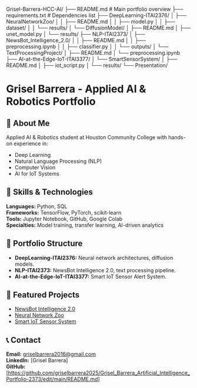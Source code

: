 Grisel-Barrera-HCC-AI/
├── README.md                  # Main portfolio overview 
├── requirements.txt           # Dependencies list
├── DeepLearning-ITAI2376/
│   ├── NeuralNetworkZoo/
│   │   ├── README.md
│   │   ├── model.py
│   │   ├── dataset/
│   │   └── results/
│   └── DiffusionModel/
│       ├── README.md
│       ├── unet_model.py
│       └── results/
├── NLP-ITAI2373/
│   ├── NewsBot_Intelligence_2.0/
│   │   ├── README.md
│   │   ├── preprocessing.ipynb
│   │   ├── classifier.py
│   │   └── outputs/
│   └── TextProcessingProject/
│       ├── README.md
│       └── preprocessing.ipynb
├── AI-at-the-Edge-IoT-ITAI3377/
│   └── SmartSensorSystem/
│       ├── README.md
│       ├── iot_script.py
│       └── results/
└── Presentation/
# Grisel Barrera - Applied AI & Robotics Portfolio

## 📌 About Me
Applied AI & Robotics student at Houston Community College with hands-on experience in:
- Deep Learning
- Natural Language Processing (NLP)
- Computer Vision
- AI for IoT Systems

## 🎯 Skills & Technologies
**Languages:** Python, SQL  
**Frameworks:** TensorFlow, PyTorch, scikit-learn  
**Tools:** Jupyter Notebook, GitHub, Google Colab  
**Specialties:** Model training, transfer learning, AI-driven analytics

## 📂 Portfolio Structure
- **DeepLearning-ITAI2376:** Neural network architectures, diffusion models.
- **NLP-ITAI2373:** NewsBot Intelligence 2.0, text processing pipeline.
- **AI-at-the-Edge-IoT-ITAI3377:** Smart IoT Sensor Alert System.

## 🔗 Featured Projects
- [NewsBot Intelligence 2.0](./NLP-ITAI2373/NewsBot_Intelligence_2.0)
- [Neural Network Zoo](./DeepLearning-ITAI2376/NeuralNetworkZoo)
- [Smart IoT Sensor System](./AI-at-the-Edge-IoT-ITAI3377/SmartSensorSystem)

## 📞 Contact
**Email:** griselbarrera2016@gmail.com  
**LinkedIn:** [Grisel Barrera]  
**GitHub:** [https://github.com/griselbarrera2025/Grisel_Barrera_Artificial_Intelligence_Portfolio-2373/edit/main/README.md]





